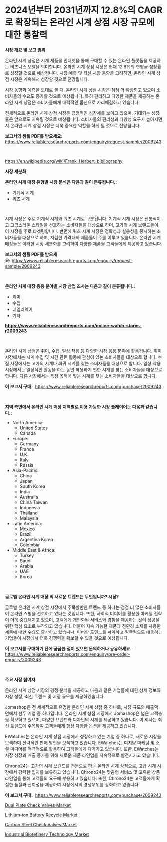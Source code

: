 <p><h1>2024년부터 2031년까지 12.8%의 CAGR로 확장되는 온라인 시계 상점 시장 규모에 대한 통찰력</h1></p><p><strong>시장 개요 및 보고 범위</strong></p>
<p><p>온라인 시계 상점은 시계 제품을 인터넷을 통해 구매할 수 있는 온라인 플랫폼을 제공하는 비즈니스 모델을 의미합니다. 온라인 시계 상점 시장은 현재 12.8%의 연평균 성장률로 성장할 것으로 예상됩니다. 시장 예측 및 최신 시장 동향을 고려하면, 온라인 시계 상점 시장은 계속해서 성장할 것으로 전망됩니다.</p><p>시장 동향과 예측을 토대로 볼 때, 온라인 시계 상점 시장은 점점 더 확장되고 있으며 소비자들의 수요도 증가할 것으로 예상됩니다. 특히 편리하고 다양한 제품을 제공하는 온라인 시계 상점은 소비자들에게 매력적인 옵션으로 자리매김하고 있습니다.</p><p>전체적으로 온라인 시계 상점 시장은 긍정적인 성장세를 보이고 있으며, 기대되는 성장률은 앞으로도 지속될 것으로 예상됩니다. 소비자들의 편리성과 다양성 요구가 높아지면서 온라인 시계 상점 시장은 더욱 중요한 역할을 하게 될 것으로 전망됩니다.</p></p>
<p><strong>보고서의 샘플 PDF를 받으세요:</strong> <a href="https://www.reliableresearchreports.com/enquiry/request-sample/2009243">https://www.reliableresearchreports.com/enquiry/request-sample/2009243</a></p>
<p>&nbsp;</p>
<p><a href="https://en.wikipedia.org/wiki/Frank_Herbert_bibliography">https://en.wikipedia.org/wiki/Frank_Herbert_bibliography</a></p>
<p><strong>시장 세분화</strong></p>
<p><strong>온라인 시계 매장 유형별 시장 분석은 다음과 같이 분류됩니다.:</strong></p>
<p><ul><li>기계식 시계</li><li>쿼츠 시계</li></ul></p>
<p>&nbsp;</p>
<p><p>시계 시장은 주로 기계식 시계와 쿼츠 시계로 구분됩니다. 기계식 시계 시장은 전통적이고 고급스러운 스타일을 선호하는 소비자들을 대상으로 하며, 고가의 시계 브랜드들이 이 시장을 주로 타겟팅합니다. 반면에 쿼츠 시계 시장은 정확성과 실용성을 중시하는 소비자들을 대상으로 하며, 저렴한 가격대의 제품들이 주를 이루고 있습니다. 온라인 시계 매장들은 이러한 시장 세분화를 고려하여 다양한 제품을 고객들에게 제공하고 있습니다.</p></p>
<p><strong>보고서의 샘플 PDF를 받으세요:</strong>&nbsp;<a href="https://www.reliableresearchreports.com/enquiry/request-sample/2009243">https://www.reliableresearchreports.com/enquiry/request-sample/2009243</a></p>
<p>&nbsp;</p>
<p><strong> 온라인 시계 매장 응용 분야별 시장 산업 조사는 다음과 같이 분류됩니다.:</strong></p>
<p><ul><li>취미</li><li>수집</li><li>데일리웨어</li><li>기타</li></ul></p>
<p><strong><a href="https://www.reliableresearchreports.com/online-watch-stores-r2009243">https://www.reliableresearchreports.com/online-watch-stores-r2009243</a></strong></p>
<p>&nbsp;</p>
<p><p>온라인 시계 상점은 취미, 수집, 일상 착용 등 다양한 시장 응용 분야에 활용됩니다. 취미 시장에서는 시계 수집 및 시간 관련 활동에 관심이 있는 소비자들을 대상으로 합니다. 수집 시장에서는 고가의 시계나 희귀 시계를 찾는 소비자들을 대상으로 합니다. 일상 착용 시장에서는 일상적인 활동을 하는 동안 착용하기 편한 시계를 찾는 소비자들을 대상으로 합니다. 다른 시장에서는 특정 목적에 맞는 시계를 찾는 소비자들을 대상으로 합니다.</p></p>
<p><strong>이 보고서 구매:</strong>&nbsp; <a href="https://www.reliableresearchreports.com/purchase/2009243">https://www.reliableresearchreports.com/purchase/2009243</a></p>
<p>&nbsp;</p>
<p><strong>지역 측면에서 온라인 시계 매장 지역별로 이용 가능한 시장 플레이어는 다음과 같습니다.:</strong></p>
<p><ul>
    <li>
        North America:
        <ul>
            <li>United States</li>
            <li>Canada</li>
        </ul>
    </li>
    <li>
        Europe:
        <ul>
            <li>Germany</li>
            <li>France</li>
            <li>U.K.</li>
            <li>Italy</li>
            <li>Russia</li>
        </ul>
    </li>
    <li>
        Asia-Pacific:
        <ul>
            <li>China</li>
            <li>Japan</li>
            <li>South Korea</li>
            <li>India</li>
            <li>Australia</li>
            <li>China Taiwan</li>
            <li>Indonesia</li>
            <li>Thailand</li>
            <li>Malaysia</li>
        </ul>
    </li>
    <li>
        Latin America:
        <ul>
            <li>Mexico</li>
            <li>Brazil</li>
            <li>Argentina Korea</li>
            <li>Colombia</li>
        </ul>
    </li>
    <li>
        Middle East & Africa:
        <ul>
            <li>Turkey</li>
            <li>Saudi</li>
            <li>Arabia</li>
            <li>UAE</li>
            <li>Korea</li>
        </ul>
    </li>
    </ul></p>
<p>&nbsp;</p>
<p><strong>글로벌 온라인 시계 매장 의 새로운 트렌드는 무엇입니까? 시장?</strong></p>
<p><p>글로벌 온라인 시계 상점 시장에서 주목할만한 트렌드 중 하나는 점점 더 많은 소비자들이 온라인 쇼핑을 선호하고 있다는 것입니다. 또한, 사회적 미디어를 활용한 마케팅 전략이 더욱 중요해지고 있으며, 고객에게 개인화된 서비스와 경험을 제공하는 것이 성공을 위한 핵심 요소로 부각되고 있습니다. 더불어 지속 가능한 제품과 친환경 소재를 사용한 제품에 대한 수요도 증가하고 있습니다. 이러한 트렌드를 파악하고 적극적으로 대응하는 기업들이 시장에서 더욱 경쟁력을 확보할 수 있을 것으로 예상됩니다.</p></p>
<p><strong>이 보고서를 구매하기 전에 궁금한 점이 있으면 문의하거나 공유하세요.</strong>- <a href="https://www.reliableresearchreports.com/enquiry/pre-order-enquiry/2009243">https://www.reliableresearchreports.com/enquiry/pre-order-enquiry/2009243</a></p>
<p>&nbsp;</p>
<p><strong>주요 시장 참여자</strong></p>
<p><p>온라인 시계 상점 시장의 경쟁 분석을 제공하고 다음과 같은 기업들에 대한 상세 정보와 시장 성장, 최신 트렌드 및 시장 규모를 제공하겠습니다. </p><p>Jomashop은 전 세계적으로 유명한 온라인 시계 상점 중 하나로, 시장 규모와 매출액 면에서 선두 기업 중 하나입니다. 온라인 시계 상점 시장에서 Jomashop은 넓은 고객층을 확보하고 있으며, 다양한 브랜드와 디자인의 시계를 제공하고 있습니다. 이 회사는 최신 트렌드에 주목하여 고객들에게 항상 다양한 옵션을 제공하고 있습니다.</p><p>EWatches는 온라인 시계 상점 시장에서 성장하고 있는 기업 중 하나로, 새로운 시장을 모색하며 전략적인 판매 방안을 모색하고 있습니다. EWatches는 디지턈 마케팅 및 소셜 미디어를 적극적으로 활용하여 고객들에게 다가가고 있습니다. 또한, EWatches는 시장 성장과 매출 증가를 위해 새로운 제품 라인업을 지속적으로 발전시키고 있습니다.</p><p>Chrono24는 고가의 시계 브랜드를 전문으로 하는 온라인 시계 상점으로, 고급 시계 시장에서 강력한 입지를 보유하고 있습니다. Chrono24는 맞춤형 서비스 및 고유한 상품 라인업을 통해 고객들의 요구에 부응하고 있습니다. 또한, Chrono24는 고객들에게 확실한 품질과 신뢰성을 제공하여 시장에서의 경쟁우위를 강화하고 있습니다.</p></p>
<p><strong>이 보고서 구매:</strong>&nbsp;&nbsp;<a href="https://www.reliableresearchreports.com/purchase/2009243">https://www.reliableresearchreports.com/purchase/2009243</a></p>
<p><p><a href="https://github.com/DiannaFlatley/Market-Research-Report-List-1/blob/main/dual-plate-check-valves-market.md">Dual Plate Check Valves Market</a></p><p><a href="https://issuu.com/reportprime-2/docs/lithium-ion-battery-recycle-market-size-2030.pptx">Lithium-ion Battery Recycle Market</a></p><p><a href="https://github.com/AllisonKreiger/Market-Research-Report-List-1/blob/main/carbon-steel-check-valves-market.md">Carbon Steel Check Valves Market</a></p><p><a href="https://issuu.com/reportprime-2/docs/industrial-biorefinery-technology-market-size-2030">Industrial Biorefinery Technology Market</a></p></p>